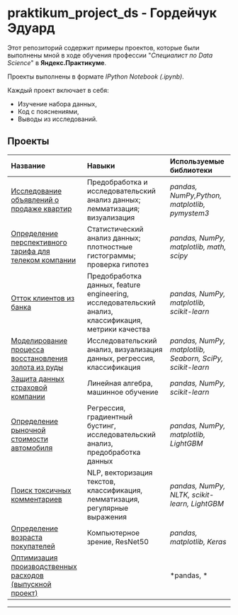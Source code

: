 # praktikum_project_ds - Гордейчук Эдуард

Этот репозиторий содержит примеры проектов, которые были выполнены мной в ходе обучения профессии "*Специалист по Data Science*" в **Яндекс.Практикуме**.

Проекты выполнены в формате *IPython Notebook (.ipynb)*.

Каждый проект включает в себя:
- Изучение набора данных,
- Код с пояснениями,
- Выводы из исследований.

## Проекты

|Название|Навыки|Используемые библиотеки| 
|:-------|:-----|:----------------------|
| [Исследование объявлений о продаже квартир](https://github.com/stixmal/praktikum_project_ds/blob/main/Исследование%20объявлений%20о%20продаже%20квартир/purchase_of_apartments.ipynb) | Предобработка и исследовательский анализ данных; лемматизация; визуализация | *pandas, NumPy,Python, matplotlib, pymystem3* |
| [Определение перспективного тарифа для телеком компании](https://github.com/stixmal/praktikum_project_ds/blob/main/Определение%20перспективного%20тарифа%20для%20телеком%20компании/tariff_telecom.ipynb) | Статистический анализ данных; плотностные гистограммы; проверка гипотез | *pandas, NumPy, matplotlib, math, scipy* |
| [Отток клиентов из банка](https://github.com/stixmal/praktikum_project_ds/blob/main/Отток%20клиентов%20из%20банка/customer_churn.ipynb) | Предобработка данных, feature engineering, исследовательский анализ, классификация, метрики качества | *pandas, NumPy, matplotlib, scikit-learn* |
| [Моделирование процесса восстановления золота из руды](https://github.com/stixmal/praktikum_project_ds/blob/main/Моделирование%20процесса%20восстановления%20золота%20из%20руды/gold_recovery.ipynb) | Исследовательский анализ, визуализация данных, регрессия, классификация | *pandas, NumPy, matplotlib, Seaborn, SciPy, scikit-learn* |
| [Защита данных страховой компании](https://github.com/stixmal/praktikum_project_ds/blob/main/Защита%20данных%20страховой%20компании/data_protection.ipynb) | Линейная алгебра, машинное обучение | *pandas, NumPy, scikit-learn* |
| [Определение рыночной стоимости автомобиля](https://github.com/stixmal/praktikum_project_ds/blob/main/Определение%20рыночной%20стоимости%20автомобиля/autos.ipynb) | Регрессия, градиентный бустинг, исследовательский анализ,  предобработка данных| *pandas, NumPy, matplotlib, LightGBM* |
| [Поиск токсичных комментариев](https://github.com/stixmal/praktikum_project_ds/blob/main/Поиск%20токсичных%20комментариев/toxic_comments.ipynb) | NLP, векторизация текстов, классификация, лемматизация, регулярные выражения| *pandas, NumPy, NLTK, scikit-learn, LightGBM* |
| [Определение возраста покупателей](https://github.com/stixmal/praktikum_project_ds/blob/main/Компьютерное%20зрение/foto_cv.ipynb) | Компьютерное зрение, ResNet50 | *pandas, matplotlib, Keras* |
| [Оптимизация производственных расходов (выпускной проект)](https://github.com/stixmal/praktikum_project_ds/blob/main/Оптимизация%20производственных%20расходов%20(выпускной%20проект)/optimization_final.ipynb) |  | *pandas, * |

---
